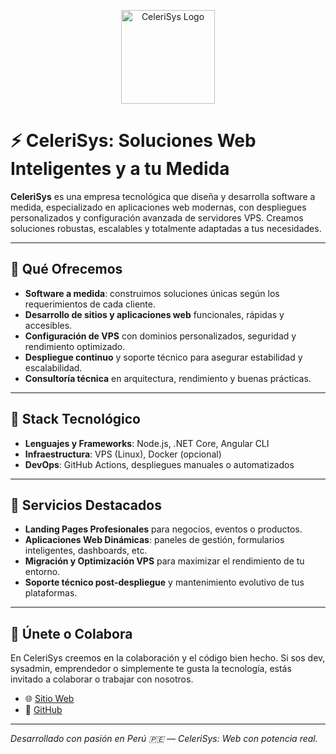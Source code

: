 <p align="center">
  <img src="https://media.licdn.com/dms/image/v2/D560BAQH-riqD-0hoOg/company-logo_200_200/B56ZdnZUglGsAY-/0/1749786380817/celerisys_logo?e=1756339200&v=beta&t=Dido6tOdotbFe3I9Qye5XyST-zuGmH5efmKi4tICreY" alt="CeleriSys Logo" width="150"/>
</p>

# ⚡ CeleriSys: Soluciones Web Inteligentes y a tu Medida

**CeleriSys** es una empresa tecnológica que diseña y desarrolla software a medida, especializado en aplicaciones web modernas, con despliegues personalizados y configuración avanzada de servidores VPS. Creamos soluciones robustas, escalables y totalmente adaptadas a tus necesidades.

---

## 🌟 Qué Ofrecemos

- **Software a medida**: construimos soluciones únicas según los requerimientos de cada cliente.
- **Desarrollo de sitios y aplicaciones web** funcionales, rápidas y accesibles.
- **Configuración de VPS** con dominios personalizados, seguridad y rendimiento optimizado.
- **Despliegue continuo** y soporte técnico para asegurar estabilidad y escalabilidad.
- **Consultoría técnica** en arquitectura, rendimiento y buenas prácticas.

---

## 🧰 Stack Tecnológico

- **Lenguajes y Frameworks**: Node.js, .NET Core, Angular CLI
- **Infraestructura**: VPS (Linux), Docker (opcional)
- **DevOps**: GitHub Actions, despliegues manuales o automatizados

---

## 🚀 Servicios Destacados

- **Landing Pages Profesionales** para negocios, eventos o productos.
- **Aplicaciones Web Dinámicas**: paneles de gestión, formularios inteligentes, dashboards, etc.
- **Migración y Optimización VPS** para maximizar el rendimiento de tu entorno.
- **Soporte técnico post-despliegue** y mantenimiento evolutivo de tus plataformas.

---

## 🤝 Únete o Colabora

En CeleriSys creemos en la colaboración y el código bien hecho. Si sos dev, sysadmin, emprendedor o simplemente te gusta la tecnología, estás invitado a colaborar o trabajar con nosotros.

- 🌐 [Sitio Web](https://info.celerisys.com/)
- 🐙 [GitHub](https://github.com/CeleriSys)

---

*Desarrollado con pasión en Perú 🇵🇪 — CeleriSys: Web con potencia real.*
